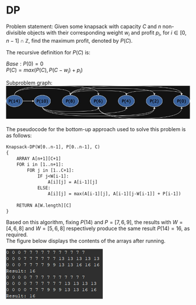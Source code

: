 # DP

Problem statement: Given some knapsack with capacity $C$ and $n$ non-divisible objects with their corresponding weight $w_{i}$ and profit $p_{i}$, for $i \in [0, n-1] \cap \mathbb{Z}$, find the maximum profit, denoted by $P(C)$.

The recursive definition for $P(C)$ is:

$Base: P(0) = 0$ <br>
$P(C) = max(P(C), P(C - w_{i}) + p_{i})$


Subproblem graph:<br>
![dp](https://github.com/edward62740/SC2001-Project/blob/main/Project3/doc/dp.jpg)
<br><br>
The pseudocode for the bottom-up approach used to solve this problem is as follows:
```
Knapsack-DP(W[0..n-1], P[0..n-1], C)
{
    ARRAY A[n+1][C+1]
    FOR i in [1..n+1]:
        FOR j in [1..C+1]:
            IF j<W[i-1]:
                A[i][j] = A[i-1][j]
            ELSE:
                A[i][j] = max(A[i-1][j], A[i-1][j-W[i-1]] + P[i-1])

    RETURN A[W.length][C]
}
```

Based on this algorithm, fixing $P(14)$ and $P=[7,6,9]$, the results with $W=[4,6,8]$ and $W=[5,6,8]$ respectively produce the same result $P(14) = 16$, as required.<br>
The figure below displays the contents of the arrays after running.

![run](https://github.com/edward62740/SC2001-Project/blob/main/Project3/doc/run.png)
